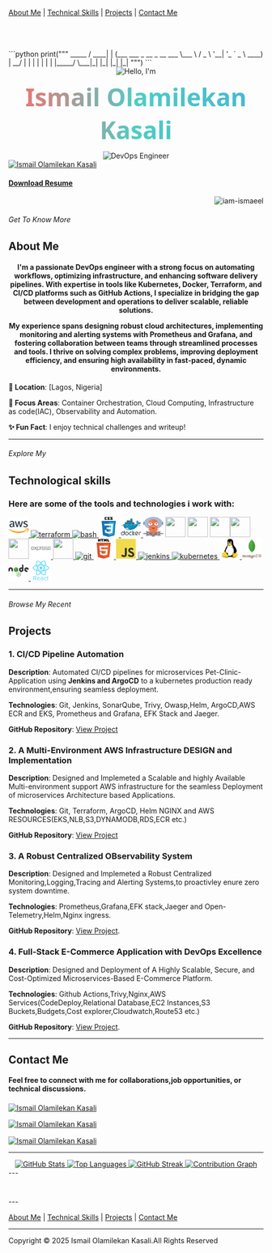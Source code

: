   [About Me](#about-me) | [Technical Skills](#technical-skills) | [Projects](#projects) | [Contact Me](#contact-me)

<br>



<br>


<br>
```python
print("""
   _____
  / ____|
 | (___   ___ _ __ _ __ ___  
  \___ \ / _ \ '__| '_ ` _ \ 
  ____) |  __/ |  | | | | | |
 |_____/ \___|_|  |_| |_| |_|
""")
```

<div align="center">
  <img src="https://readme-typing-svg.demolab.com?font=Fira+Code&weight=600&size=28&duration=2000&pause=500&color=58A6FF&center=true&vCenter=true&width=500&height=80&lines=Hello%2C+I'm" alt="Hello, I'm" />
  <!-- Gradient Animated Name -->
  <h1 style="font-family: 'Segoe UI', sans-serif; font-size: 3rem; font-weight: 700; background: linear-gradient(90deg, #FF6B6B, #4ECDC4, #45B7D1); -webkit-background-clip: text; -webkit-text-fill-color: transparent; margin: 10px 0;">Ismail Olamilekan Kasali</h1>
  
  <!-- Animated Role Text -->
  <img src="https://readme-typing-svg.demolab.com?font=Fira+Code&weight=500&size=22&duration=1500&pause=1000&color=58A6FF&center=true&vCenter=true&width=500&height=30&lines=DevOps+Engineer" alt="DevOps Engineer" />
</div>
<a href="https://github.com/iam-ismaeel/Resume.pdf/blob/main/Ismail%20Olamilekan%20Kasali.pdf" target="_blank"><img  src="https://as1.ftcdn.net/v2/jpg/03/02/02/84/1000_F_302028495_mVRZABugr4Blucs3mtTaG9dzxR756Mzj.jpg" 
alt="Ismail Olamilekan Kasali" height="120" width="100"/> <h4>Download Resume</h4><a/>
</div>

<p align="right"> <img src="https://komarev.com/ghpvc/?username=iam-ismaeel&label=Profile%20views&color=0e75b6&style=flat" alt="iam-ismaeel" /> </p>


###### Get To Know More
## **About Me**
<h4 align="center">I'm a passionate DevOps engineer with a strong focus on automating workflows, optimizing infrastructure, and enhancing software delivery pipelines. With expertise in tools like Kubernetes, Docker, Terraform, and CI/CD platforms such as GitHub Actions, I specialize in bridging the gap between development and operations to deliver scalable, reliable solutions.

My experience spans designing robust cloud architectures, implementing monitoring and alerting systems with Prometheus and Grafana, and fostering collaboration between teams through streamlined processes and tools. I thrive on solving complex problems, improving deployment efficiency, and ensuring high availability in fast-paced, dynamic environments.
</h4>

**📍 Location**: [Lagos, Nigeria]

**🎯 Focus Areas**: Container Orchestration, Cloud Computing, Infrastructure as code(IAC), Observability and Automation.

**✨ Fun Fact**: I enjoy technical challenges and writeup!

---

###### Explore My
## **Technological skills**

<h3 align="left">Here are some of the tools and technologies i work with:</h3>
<p align="left"> <a href="https://aws.amazon.com" target="_blank" rel="noreferrer"> <img src="https://raw.githubusercontent.com/devicons/devicon/master/icons/amazonwebservices/amazonwebservices-original-wordmark.svg" alt="aws" width="40" height="40"/> </a> <a href="https://www.terraform.io/" target="_blank" rel="noreferrer"> <img src="https://th.bing.com/th/id/OIP.ytWUF2THI5TXiw51HIrKmwHaFy?rs=1&pid=ImgDetMain" alt="terraform" width="40" height="40"/> </a> <a href="https://www.gnu.org/software/bash/" target="_blank" rel="noreferrer"> <img src="https://www.vectorlogo.zone/logos/gnu_bash/gnu_bash-icon.svg" alt="bash" width="40" height="40"/> </a> <a href="https://www.w3schools.com/css/" target="_blank" rel="noreferrer">  
  <img src="https://raw.githubusercontent.com/devicons/devicon/master/icons/css3/css3-original-wordmark.svg" alt="css3" width="40" height="40"/> </a> <a href="https://www.docker.com/" target="_blank" rel="noreferrer"> <img src="https://raw.githubusercontent.com/devicons/devicon/master/icons/docker/docker-original-wordmark.svg" alt="docker" width="40" height="40"/> </a> 
  <img src="https://raw.githubusercontent.com/argoproj/argo-cd/stable/docs/assets/argo.png" alt="ArgoCD Logo" width="40" height="40">  <img src="https://www.clipartmax.com/png/middle/118-1186067_prometheus-software-logo-prometheus-monitoring.png" width="40" height="40"/> <img src="https://download.logo.wine/logo/Go_(programming_language)/Go_(programming_language)-Logo.wine.png" width="40" height="40"/> 
  <img src="https://th.bing.com/th/id/R.35ca16c537c328daf2cda3b642262b39?rik=R4Udz50thZiXDw&pid=ImgRaw&r=0" width="40" height="40"/><img src="https://th.bing.com/th/id/R.4e9a516f92399d4c0d0228e125562ccd?rik=bimCEWuBWxG0Cg&pid=ImgRaw&r=0" width="40" height="40"/> <img src="https://th.bing.com/th/id/OIP.2G7QMKoNGZnxR00jcGIAHAHaHa?rs=1&pid=ImgDetMain" width="40" height="40"/> <a href="https://expressjs.com" target="_blank" rel="noreferrer"> <img src="https://raw.githubusercontent.com/devicons/devicon/master/icons/express/express-original-wordmark.svg" alt="express" width="40" height="40"/> 
    <img src="https://static-00.iconduck.com/assets.00/grafana-icon-2048x2048-wqsyt9bl.png" width="40" height="40"/> </a> <a href="https://git-scm.com/" target="_blank" rel="noreferrer"> 
      <img src="https://www.vectorlogo.zone/logos/git-scm/git-scm-icon.svg" alt="git" width="40" height="40"/> </a> <a href="https://www.w3.org/html/" target="_blank" rel="noreferrer"> 
        <img src="https://raw.githubusercontent.com/devicons/devicon/master/icons/html5/html5-original-wordmark.svg" alt="html5" width="40" height="40"/> </a> <a href="https://developer.mozilla.org/en-US/docs/Web/JavaScript" target="_blank" rel="noreferrer"> <img src="https://raw.githubusercontent.com/devicons/devicon/master/icons/javascript/javascript-original.svg" alt="javascript" width="40" height="40"/> </a> <a href="https://www.jenkins.io" target="_blank" rel="noreferrer"> <img src="https://www.vectorlogo.zone/logos/jenkins/jenkins-icon.svg" alt="jenkins" width="40" height="40"/> </a> 
  <a href="https://kubernetes.io" target="_blank" rel="noreferrer"> <img src="https://www.vectorlogo.zone/logos/kubernetes/kubernetes-icon.svg" alt="kubernetes" width="40" height="40"/> </a> 
  <a href="https://www.linux.org/" target="_blank" rel="noreferrer"> <img src="https://raw.githubusercontent.com/devicons/devicon/master/icons/linux/linux-original.svg" alt="linux" width="40" height="40"/> </a> <a href="https://www.mongodb.com/" target="_blank" rel="noreferrer"> <img src="https://raw.githubusercontent.com/devicons/devicon/master/icons/mongodb/mongodb-original-wordmark.svg" alt="mongodb" width="40" height="40"/> </a> <a href="https://nodejs.org" target="_blank" rel="noreferrer"> <img src="https://raw.githubusercontent.com/devicons/devicon/master/icons/nodejs/nodejs-original-wordmark.svg" alt="nodejs" width="40" height="40"/> </a> <a href="https://reactjs.org/" target="_blank" rel="noreferrer"> <img src="https://raw.githubusercontent.com/devicons/devicon/master/icons/react/react-original-wordmark.svg" alt="react" width="40" height="40"/> </a> </p>

---

###### Browse My Recent
## **Projects**
### **1. CI/CD Pipeline Automation**

**Description**: Automated CI/CD pipelines for microservices Pet-Clinic-Application using **Jenkins and ArgoCD** to a kubernetes production ready environment,ensuring seamless deployment.

**Technologies**: Git, Jenkins, SonarQube, Trivy, Owasp,Helm, ArgoCD,AWS ECR and EKS, Prometheus and Grafana, EFK Stack and Jaeger.

**GitHub Repository**: [View Project](https://github.com/iam-ismaeel/deployment-of-a-microservice-pet-clinic-app-to-EKS)

### **2. A Multi-Environment AWS Infrastructure DESIGN and Implementation**

**Description**: Designed and Implemeted a Scalable and highly Available Multi-environment support AWS infrastructure for the seamless Deployment of microservices Architecture based Applications.

**Technologies**: Git, Terraform, ArgoCD, Helm NGINX and AWS RESOURCES(EKS,NLB,S3,DYNAMODB,RDS,ECR etc.)

**GitHub Repository**: [View Project](https://github.com/iam-ismaeel/Design-and-implementation-of-AWS-infrastructure)

### **3. A Robust Centralized OBservability System**

**Description**: Designed and Implemeted a Robust Centralized Monitoring,Logging,Tracing and Alerting Systems,to proactivley enure zero system downtime.

**Technologies**: Prometheus,Grafana,EFK stack,Jaeger and Open-Telemetry,Helm,Nginx ingress.

**GitHub Repository**: [View Project](https://github.com/iam-ismaeel/System-Observability-Setup).

### **4. Full-Stack E-Commerce Application with DevOps Excellence**

**Description**: Designed and Deployment of A Highly Scalable, Secure, and Cost-Optimized Microservices-Based E-Commerce Platform.

**Technologies**: Github Actions,Trivy,Nginx,AWS Services(CodeDeploy,Relational Database,EC2 Instances,S3 Buckets,Budgets,Cost explorer,Cloudwatch,Route53 etc.)

**GitHub Repository**: [View Project](https://github.com/iam-ismaeel/Automatic-fullstack-app-deployment-.git).

---


## **Contact Me**

<h4>Feel free to connect with me for collaborations,job opportunities, or technical discussions.</h4>
<p>
<a href="mailto:kasaliismail2@gmail.com" target="_blank"><img align="center" src="https://th.bing.com/th/id/OIP.4HSR3CihtG1raZ0Sh0SOMgHaHa?w=900&h=900&rs=1&pid=ImgDetMain" 
alt="Ismail Olamilekan Kasali" height="40" width="40"/><a/>
</p>


<p>
<a href="https://www.linkedin.com/in/ismail-kasali-446745197" target="_blank"><img align="center" src="https://raw.githubusercontent.com/rahuldkjain/github-profile-readme-generator/master/src/images/icons/Social/linked-in-alt.svg" alt="Ismail Olamilekan Kasali" height="40" width="40" /></a>
</p>

<p>
<a href="https://github.com/iam-ismaeel" target="_blank"><img align="center" src="https://th.bing.com/th/id/OIP.trHFNLAvbj2Qm2t1XS_5PgAAAA?w=203&h=249&rs=1&pid=ImgDetMain" 
alt="Ismail Olamilekan Kasali" height="40" width="40"/><a/>
</p>



---
<div align="center">

<!-- GitHub Stats Card -->
<a href="https://github.com/iam-ismaeel">
  <img height="180em" src="https://github-readme-stats.vercel.app/api?username=iam-ismaeel&show_icons=true&theme=radical&count_private=true&include_all_commits=true" alt="GitHub Stats" />
</a>

<!-- Most Used Languages -->
<a href="https://github.com/iam-ismaeel">
  <img height="180em" src="https://github-readme-stats.vercel.app/api/top-langs/?username=iam-ismaeel&layout=compact&theme=radical&langs_count=8&hide=html,css" alt="Top Languages" />
</a>

<!-- GitHub Streak Stats -->
<a href="https://github.com/iam-ismaeel">
  <img height="180em" src="https://streak-stats.demolab.com?user=iam-ismaeel&theme=radical&date_format=j%20M%5B%20Y%5D" alt="GitHub Streak" />
</a>

<!-- GitHub Contribution Graph -->
<a href="https://github.com/iam-ismaeel">
  <img height="180em" src="https://github-readme-activity-graph.vercel.app/graph?username=iam-ismaeel&theme=github-compact&hide_border=true&area=true" alt="Contribution Graph" />
</a>

</div>
---

<div align="center" style="background: url('assets/bg.png') no-repeat center; padding: 20px;">
  <!-- Your content -->
</div>
---

[About Me](#about-me) | [Technical Skills](#technical-skills) | [Projects](#projects) | [Contact Me](#contact-me)


---


Copyright © 2025 Ismail Olamilekan Kasali.All Rights Reserved 

 













